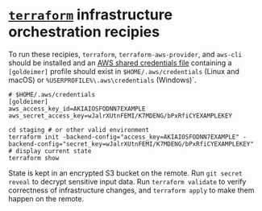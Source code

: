 # [`terraform`](terraform-docs) infrastructure orchestration recipies

To run these recipies, `terraform`, `terraform-aws-provider`, and `aws-cli` should be installed and an [AWS shared credentials file](aws-credentials) containing a `[goldeimer]` profile should exist in `$HOME/.aws/credentials` (Linux and macOS) or `%USERPROFILE%\.aws\credentials` (Windows)`.

```
# $HOME/.aws/credentials
[goldeimer]
aws_access_key_id=AKIAIOSFODNN7EXAMPLE
aws_secret_access_key=wJalrXUtnFEMI/K7MDENG/bPxRfiCYEXAMPLEKEY
```

```hc1
cd staging # or other valid environment
terraform init -backend-config="access_key=AKIAIOSFODNN7EXAMPLE" -backend-config="secret_key=wJalrXUtnFEMI/K7MDENG/bPxRfiCYEXAMPLEKEY"
# display current state
terraform show
```

State is kept in an encrypted S3 bucket on the remote.
Run `git secret reveal` to decrypt sensitive input data.
Run `terraform validate` to verify correctness of infrastructure changes, and `terraform apply` to make them happen on the remote.

[aws-credentials]: https://docs.aws.amazon.com/cli/latest/userguide/cli-configure-files.html
[terraform-docs]: https://learn.hashicorp.com/tutorials/terraform/aws-build?in=terraform/aws-get-started
